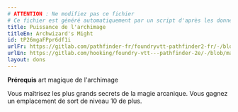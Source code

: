 ```yaml
---
# ATTENTION : Ne modifiez pas ce fichier
# Ce fichier est généré automatiquement par un script d'après les données du module Foundry VTT officiel et de sa traduction
title: Puissance de l'archimage
titleEn: Archwizard's Might
id: tP26mgaFPpr6df1i
urlFr: https://gitlab.com/pathfinder-fr/foundryvtt-pathfinder2-fr/-/blob/master/data/feats/tP26mgaFPpr6df1i.htm
urlEn: https://gitlab.com/hooking/foundry-vtt---pathfinder-2e/-/blob/master/packs/data/feats.db/archwizard-s-might.json
layout: dons
---
```

**Prérequis** art magique de l'archimage

Vous maîtrisez les plus grands secrets de la magie arcanique. Vous gagnez un emplacement de sort de niveau 10 de plus.
